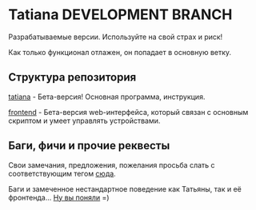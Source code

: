 # Tatiana DEVELOPMENT BRANCH
Разрабатываемые версии. Используйте на свой страх и риск!

Как только функционал отлажен, он попадает в основную ветку.

Структура репозитория
----
[tatiana](https://github.com/Butylkus/Tatiana/tree/develop/tatiana-beta) - Бета-версия! Основная программа, инструкция.

[frontend](https://github.com/Butylkus/Tatiana/tree/develop/frontend2-beta) - Бета-версия web-интерфейса, который связан с основным скриптом и умеет управлять устройствами.


Баги, фичи и прочие реквесты
----
Свои замечания, предложения, пожелания просьба слать с соответствующим тегом [сюда](https://github.com/Butylkus/Tatiana/issues).

Баги и замеченное нестандартное поведение как Татьяны, так и её фронтенда... [Ну вы поняли](https://github.com/Butylkus/Tatiana/issues) =)
